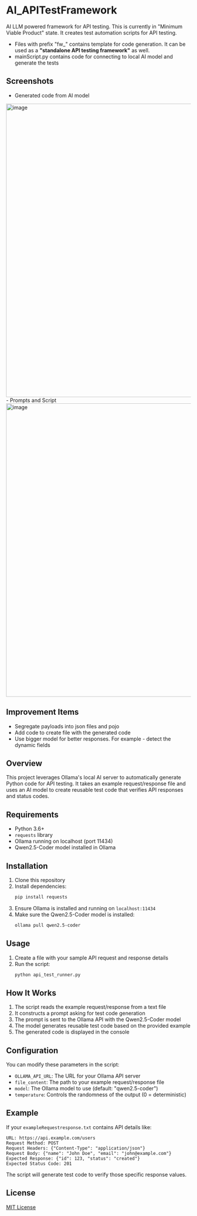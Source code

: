 # AI_APITestFramework
AI LLM powered framework for API testing. This is currently in "Minimum Viable Product" state. It creates test automation scripts for API testing.

- Files with prefix "fw_" contains template for code generation. It can be used as a **"standalone API testing framework"** as well.
- mainScript.py contains code for connecting to local AI model and generate the tests

## Screenshots
- Generated code from AI model
<img width="800" alt="image" src="https://github.com/user-attachments/assets/3195a46b-c0ec-4c12-b209-74f88afc33a8" />
- Prompts and Script
<img width="800" alt="image" src="https://github.com/user-attachments/assets/5230c67d-4442-49d8-a667-0e61eaa8d318" />

## Improvement Items
- Segregate payloads into json files and pojo
- Add code to create file with the generated code
- Use bigger model for better responses. For example - detect the dynamic fields

## Overview

This project leverages Ollama's local AI server to automatically generate Python code for API testing. It takes an example request/response file and uses an AI model to create reusable test code that verifies API responses and status codes.

## Requirements

- Python 3.6+
- `requests` library
- Ollama running on localhost (port 11434)
- Qwen2.5-Coder model installed in Ollama

## Installation

1. Clone this repository
2. Install dependencies:
   ```bash
   pip install requests
   ```
3. Ensure Ollama is installed and running on `localhost:11434`
4. Make sure the Qwen2.5-Coder model is installed:
   ```bash
   ollama pull qwen2.5-coder
   ```

## Usage

1. Create a file with your sample API request and response details
2. Run the script:
   ```bash
   python api_test_runner.py
   ```

## How It Works

1. The script reads the example request/response from a text file
2. It constructs a prompt asking for test code generation
3. The prompt is sent to the Ollama API with the Qwen2.5-Coder model
4. The model generates reusable test code based on the provided example
5. The generated code is displayed in the console

## Configuration

You can modify these parameters in the script:
- `OLLAMA_API_URL`: The URL for your Ollama API server
- `file_content`: The path to your example request/response file
- `model`: The Ollama model to use (default: "qwen2.5-coder")
- `temperature`: Controls the randomness of the output (0 = deterministic)

## Example

If your `exampleRequestresponse.txt` contains API details like:

```
URL: https://api.example.com/users
Request Method: POST
Request Headers: {"Content-Type": "application/json"}
Request Body: {"name": "John Doe", "email": "john@example.com"}
Expected Response: {"id": 123, "status": "created"}
Expected Status Code: 201
```

The script will generate test code to verify those specific response values.

## License

[MIT License](LICENSE)
